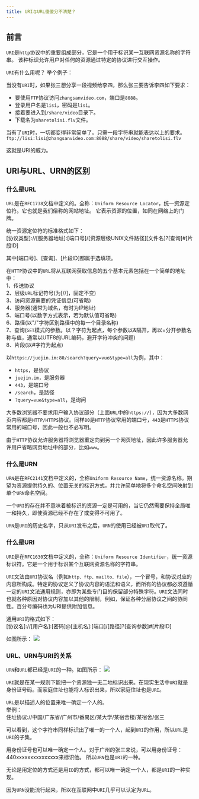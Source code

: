```yaml
---
title: URI与URL傻傻分不清楚？
---
```

## 前言
`URI`是`http`协议中的重要组成部分，它是一个用于标识某一互联网资源名称的字符串。 该种标识允许用户对任何的资源通过特定的协议进行交互操作。

`URI`有什么用呢？ 举个例子：  

当没有`URI`时，如果张三想分享一段视频给李四，那么张三要告诉李四如下要求：  
* 要使用`FTP`协议访问`zhangsanvideo.com`，端口是`8088`。
* 登录用户名是`lisi`，密码是`lisi`。
* 接着要进入到`/share/video`目录下。
* 下载名为`sharetolisi.flv`文件。

当有了`URI`时，一切都变得非常简单了。只需一段字符串就能表达以上的要求。  
`ftp://lisi:lisi@zhangsanvideo.com:8088/share/video/sharetolisi.flv`

这就是URI的威力。

## URI与URL、URN的区别
### 什么是URL
`URL`是在`RFC1738`文档中定义的。全称：`Uniform Resource Locator`，统一资源定位符。它也就是我们俗称的网站地址。
它表示资源的位置，如同在网络上的门牌。

统一资源定位符的标准格式如下：  
[协议类型]://[服务器地址]:[端口号]/[资源层级UNIX文件路径][文件名]?[查询]#[片段ID]

其中[端口号]、[查询]、[片段ID]都属于选填项。

在`HTTP`协议中的`URL`将从互联网获取信息的五个基本元素包括在一个简单的地址中：  
1、传送协议  
2、层级`URL`标记符号(为[//]，固定不变)  
3、访问资源需要的凭证信息(可省略)  
4、服务器(通常为域名，有时为IP地址)  
5、端口号(以数字方式表示，若为默认值可省略)  
6、路径(以"/"字符区别路径中的每一个目录名称)  
7、查询(`GET`模式的参数。以？字符为起点，每个参数以&隔开，再以=分开参数名称与值，通常以UTF8的URL编码，避开字符冲突的问题)  
8、片段(以#字符为起点)  

以`https://juejin.im:80/search?query=vue&type=all`为例，其中：  
* `https`，是协议
* `juejin.im`，是服务器
* `443`，是端口号
* `/search`，是路径
* `?query=vue&type=all`，是询问

大多数浏览器不要求用户输入协议部分（上面`URL`中的`https://`），因为大多数网页内容都是`HTTP/HTTPS`协议。同样`80`是`HTTP`协议常用的端口号，`443`是`HTTPS`协议常用的端口号，因此一般也不必写明。

由于`HTTP`协议允许服务器将浏览器重定向到另一个网页地址，因此许多服务器允许用户省略网页地址中的部分，比如`www`。

### 什么是URN
`URN`是在`RFC2141`文档中定义的，全称`Uniform Resource Name`，统一资源名称。期望为资源提供持久的、位置无关的标识方式，并允许简单地将多个命名空间映射到单个`URN`命名空间。

一个`URI`的存在并不意味着被标识的资源一定是可用的，当它仍然需要保持全局唯一和持久，即使资源已经不存在了或变得不可用了。

`URN`是`URI`的历史名字，只从`URI`发布之后，`URN`的使用已经被`URI`取代了。

### 什么是URI
`URI`是在`RFC1630`文档中定义的，全称：`Uniform Resource Identifier`，统一资源标识符。它是一个用于标识某个互联网资源名称的字符串。

`URI`文法由`URI`协议名（例如`http、ftp、mailto、file`），一个冒号，和协议对应的内容所构成。特定的协议定义了协议内容的语法和语义，而所有的协议都必须遵循一定的`URI`文法通用规则，亦即为某些专门目的保留部分特殊字符。`URI`文法同时也就各种原因对协议内容加以其他的限制，例如，保证各种分层协议之间的协同性。百分号编码也为URI提供附加信息。

通用`URI`的格式如下：  
[协议名]://[用户名]:[密码]@[主机名]:[端口]/[路径]?[查询参数]#[片段ID]  

如图所示：
![](https://p1-jj.byteimg.com/tos-cn-i-t2oaga2asx/gold-user-assets/2020/5/24/1724580e6fb7054f~tplv-t2oaga2asx-image.image)

### URL、URN与URI的关系
`URN`和`URL`都已经是`URI`的一种。如图所示：
![](https://p1-jj.byteimg.com/tos-cn-i-t2oaga2asx/gold-user-assets/2020/5/24/17245798fbbfab51~tplv-t2oaga2asx-image.image)

`URI`就是在某一规则下能把一个资源独一无二地标识出来。在现实生活中`URI`就是身份证号码。而家庭住址也能将人标识出来，所以家庭住址也是`URI`。

`URL`是以描述人的位置来唯一确定一个人的。  
举例：  
住址协议://中国/广东省/广州市/番禺区/某大学/某宿舍楼/某宿舍/张三  

可以看到，这个字符串同样标识出了唯一的一个人，起到`URI`的作用，所以`URL`是`URI`的子集。  

用身份证号也可以唯一确定一个人。对于广州的张三来说，可以用身份证号：440xxxxxxxxxxxxxxx来标识他。
所以`URN`也是`URI`的一种。

无论是用定位的方式还是用`ID`的方式，都可以唯一确定一个人，都是`URI`的一种实现。

因为`URN`没能流行起来，所以在互联网中`URI`几乎可以认定为`URL`。
